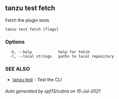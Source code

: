 ## tanzu test fetch

Fetch the plugin tests

```
tanzu test fetch [flags]
```

### Options

```
  -h, --help            help for fetch
  -l, --local strings   paths to local repository
```

### SEE ALSO

* [tanzu test](tanzu_test.md)	 - Test the CLI

###### Auto generated by spf13/cobra on 15-Jul-2021
